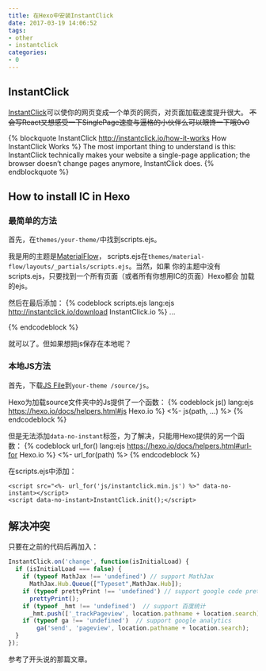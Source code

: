 ```yaml
---
title: 在Hexo中安装InstantClick
date: 2017-03-19 14:06:52
tags:
- other
- instantclick
categories:
- 0
---
```

## InstantClick
[InstantClick](http://instantclick.io/)可以使你的网页变成一个单页的网页，对页面加载速度提升很大。
~~不会写React又想感受一下SinglePage速度与逼格的小伙伴么可以眼馋一下哦0v0~~

{% blockquote InstantClick http://instantclick.io/how-it-works How InstantClick Works %}
The most important thing to understand is this: InstantClick technically makes your website a single-page application; the browser doesn’t change pages anymore, InstantClick does.
{% endblockquote %}

## How to install IC in Hexo
### 最简单的方法
首先，在`themes/your-theme/`中找到scripts.ejs。
<!--more-->
我是用的主题是[MaterialFlow](https://github.com/stkevintan/hexo-theme-material-flow)，
scripts.ejs在`themes/material-flow/layouts/_partials/scripts.ejs`。当然，如果
你的主题中没有scripts.ejs，只要找到一个所有页面（或者所有你想用IC的页面）Hexo都会
加载的ejs。

然后在最后添加：
{% codeblock scripts.ejs lang:ejs http://instantclick.io/download InstantClick.io %}
...
<script src="http://instantclick.io/v3.1.0/instantclick.min.js" data-no-instant></script>
<script data-no-instant>InstantClick.init();</script>
{% endcodeblock %}

就可以了。但如果想把js保存在本地呢？
### 本地JS方法
首先，下载[JS File](http://instantclick.io/v3.1.0/instantclick.min.js)到`your-theme
/source/js`。

Hexo为加载source文件夹中的Js提供了一个函数：
{% codeblock js() lang:ejs https://hexo.io/docs/helpers.html#js Hexo.io %}
<%- js(path, ...) %>
{% endcodeblock %}

但是无法添加`data-no-instant`标签，为了解决，只能用Hexo提供的另一个函数：
{% codeblock url_for() lang:ejs https://hexo.io/docs/helpers.html#url-for Hexo.io %}
<%- url_for(path) %>
{% endcodeblock %}

在scripts.ejs中添加：
```ejs
<script src="<%- url_for('js/instantclick.min.js') %>" data-no-instant></script>
<script data-no-instant>InstantClick.init();</script>
```

## 解决冲突
只要在之前的代码后再加入：
```JavaScript
InstantClick.on('change', function(isInitialLoad) {
  if (isInitialLoad === false) {
    if (typeof MathJax !== 'undefined') // support MathJax
      MathJax.Hub.Queue(["Typeset",MathJax.Hub]);
    if (typeof prettyPrint !== 'undefined') // support google code prettify
      prettyPrint();
    if (typeof _hmt !== 'undefined')  // support 百度统计
      _hmt.push(['_trackPageview', location.pathname + location.search]);
    if (typeof ga !== 'undefined')  // support google analytics
        ga('send', 'pageview', location.pathname + location.search);
  }
});
```
参考了开头说的那篇文章。

